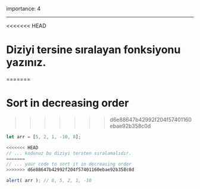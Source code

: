 importance: 4

---

<<<<<<< HEAD
# Diziyi tersine sıralayan fonksiyonu yazınız.
=======
# Sort in decreasing order
>>>>>>> d6e88647b42992f204f57401160ebae92b358c0d

```js
let arr = [5, 2, 1, -10, 8];

<<<<<<< HEAD
// ... kodunuz bu diziyi tersten sıralamalıdır.
=======
// ... your code to sort it in decreasing order
>>>>>>> d6e88647b42992f204f57401160ebae92b358c0d

alert( arr ); // 8, 5, 2, 1, -10
```


